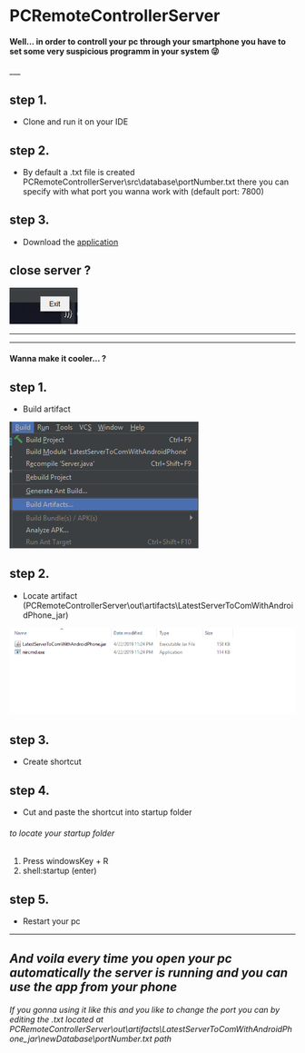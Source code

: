 # PCRemoteControllerServer
<h4> Well... in order to controll your pc through your smartphone you have to set some very suspicious programm in your system  😜 </h4> 
___

## step 1.
- Clone and run it on your IDE

## step 2.
- By default a .txt file is created PCRemoteControllerServer\src\database\portNumber.txt
there you can specify with what port you wanna work with (default port: 7800)

## step 3.
- Download the [application](https://github.com/AimiKass/PCRemoteController) 

## close server ?

![alt text](https://github.com/AimiKass/PCRemoteControllerServer/blob/master/photos/readMePhotos/exitServer.png "Close Server")

___
___
#### Wanna make it cooler... ?


## step 1.
- Build artifact


![alt text](https://github.com/AimiKass/PCRemoteControllerServer/blob/master/photos/readMePhotos/buildArtifact.png "build artifact")



## step 2.
- Locate artifact (PCRemoteControllerServer\out\artifacts\LatestServerToComWithAndroidPhone_jar)

![alt text](https://github.com/AimiKass/PCRemoteControllerServer/blob/master/photos/readMePhotos/locateArtifact.png "locate artifact")


## step 3.
- Create  shortcut

## step 4.
- Cut and paste the shortcut into startup folder

###### to locate your startup folder 
1. Press windowsKey + R 
2. shell:startup (enter)

## step 5.
- Restart your pc 

---
*And voila every time you open your pc automatically the server is running and you can use the app from your phone*
---

###### If you gonna using it like this and you like to change the port you can by editing the .txt located at PCRemoteControllerServer\out\artifacts\LatestServerToComWithAndroidPhone_jar\newDatabase\portNumber.txt path

